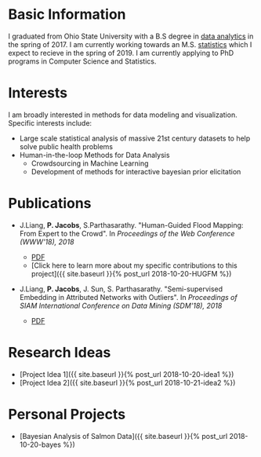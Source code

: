# Basic Information

I graduated from Ohio State University with a B.S degree in [data analytics](https://data-analytics.osu.edu) in the spring of 2017. I am currently working towards an M.S. [statistics](https://stat.osu.edu) which I expect to recieve in the spring of 2019. I am currently applying to PhD programs in Computer Science and Statistics.

# Interests

I am broadly interested in methods for data modeling and visualization. Specific interests include:

* Large scale statistical analysis of massive 21st century datasets to help solve public health problems
* Human-in-the-loop Methods for Data Analysis
	* Crowdsourcing in Machine Learning
	* Development of methods for interactive bayesian prior elicitation

# Publications

* J.Liang, **P. Jacobs**, S.Parthasarathy. "Human-Guided Flood Mapping: From Expert to the Crowd". In *Proceedings of the Web Conference (WWW'18), 2018*
	* [PDF](/assets/CHUG_FM.pdf)
	* [Click here to learn more about my specific contributions to this project]({{ site.baseurl }}{% post_url 2018-10-20-HUGFM %})

* J.Liang, **P. Jacobs**, J. Sun, S. Parthasarathy. "Semi-supervised Embedding in Attributed Networks with Outliers". In *Proceedings of SIAM International Conference on Data Mining (SDM'18), 2018*
	* [PDF](https://arxiv.org/pdf/1703.08100.pdf)

# Research Ideas

* [Project Idea 1]({{ site.baseurl }}{% post_url 2018-10-20-idea1 %})
* [Project Idea 2]({{ site.baseurl }}{% post_url 2018-10-21-idea2 %})

# Personal Projects

* [Bayesian Analysis of Salmon Data]({{ site.baseurl }}{% post_url 2018-10-20-bayes %})